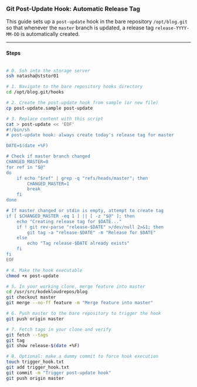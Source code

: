 ### Git Post-Update Hook: Automatic Release Tag

This guide sets up a `post-update` hook in the bare repository `/opt/blog.git` so that whenever the `master` branch is updated, a release tag `release-YYYY-MM-DD` is automatically created.

---

#### Steps

```bash

# 0. Ssh into the storage server 
ssh natasha@ststor01

# 1. Navigate to the bare repository hooks directory
cd /opt/blog.git/hooks

# 2. Create the post-update hook from sample (or new file)
cp post-update.sample post-update

# 3. Replace content with this script
cat > post-update << 'EOF'
#!/bin/sh
# post-update hook: always create today's release tag for master

DATE=$(date +%F)

# Check if master branch changed
CHANGED_MASTER=0
for ref in "$@"
do
    if echo "$ref" | grep -q "refs/heads/master"; then
        CHANGED_MASTER=1
        break
    fi
done

# If master changed or stdin is empty, attempt to create tag
if [ $CHANGED_MASTER -eq 1 ] || [ -z "$@" ]; then
    echo "Creating release tag for $DATE..."
    if ! git rev-parse "release-$DATE" >/dev/null 2>&1; then
        git tag -a "release-$DATE" -m "Release for $DATE"
    else
        echo "Tag release-$DATE already exists"
    fi
fi
EOF

# 4. Make the hook executable
chmod +x post-update

# 5. In your working clone, merge feature into master
cd /usr/src/kodekloudrepos/blog
git checkout master
git merge --no-ff feature -m "Merge feature into master"

# 6. Push master to the bare repository to trigger the hook
git push origin master

# 7. Fetch tags in your clone and verify
git fetch --tags
git tag
git show release-$(date +%F)

# 8. Optional: make a dummy commit to force hook execution
touch trigger_hook.txt
git add trigger_hook.txt
git commit -m "Trigger post-update hook"
git push origin master
